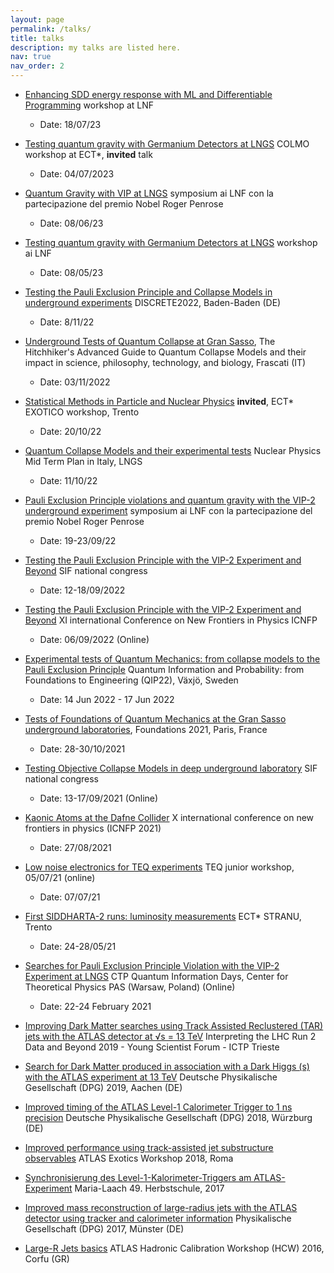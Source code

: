 ```yaml
---
layout: page
permalink: /talks/
title: talks
description: my talks are listed here.
nav: true
nav_order: 2
---
```


- [Enhancing SDD energy response with ML and Differentiable Programming](https://agenda.infn.it/event/35806/) workshop at LNF
  - Date: 18/07/23

- [Testing quantum gravity with Germanium Detectors at LNGS](https://indico.ectstar.eu/event/172/timetable/?view=standard) COLMO workshop at ECT*, **invited** talk
  - Date: 04/07/2023

- [Quantum Gravity with VIP at LNGS](https://agenda.infn.it/event/35806/) symposium ai LNF con la partecipazione del premio Nobel Roger Penrose
  - Date: 08/06/23

- [Testing quantum gravity with Germanium Detectors at LNGS](https://agenda.infn.it/event/33977/) workshop ai LNF
  - Date: 08/05/23

- [Testing the Pauli Exclusion Principle and Collapse Models in underground experiments](https://indico.scc.kit.edu/event/2673) DISCRETE2022, Baden-Baden (DE)
  - Date: 8/11/22

- [Underground Tests of Quantum Collapse at Gran Sasso](https://agenda.infn.it/event/32081/), The Hitchhiker's Advanced Guide to Quantum Collapse Models and their impact in science, philosophy, technology, and biology, Frascati (IT)
  - Date: 03/11/2022

- [Statistical Methods in Particle and Nuclear Physics](https://indico.ectstar.eu/event/155/) **invited**, ECT* EXOTICO workshop, Trento
  - Date: 20/10/22

- [Quantum Collapse Models and their experimental tests](https://agenda.infn.it/event/31580/) Nuclear Physics Mid Term Plan in Italy, LNGS
  - Date: 11/10/22

- [Pauli Exclusion Principle violations and quantum gravity with the VIP-2 underground experiment](https://www.ectstar.eu/workshops/nuclear-and-atomic-transitions-as-laboratories-for-high-precision-tests-of-quantum-gravity-inspired-models-2/) symposium ai LNF con la partecipazione del premio Nobel Roger Penrose
  - Date: 19-23/09/22

- [Testing the Pauli Exclusion Principle with the VIP-2 Experiment and Beyond](https://congresso.sif.it/) SIF national congress
  - Date: 12-18/09/2022

- [Testing the Pauli Exclusion Principle with the VIP-2 Experiment and Beyond](https://indico.cern.ch/event/1133591/) XI international Conference on New Frontiers in Physics ICNFP
  - Date: 06/09/2022 (Online)

- [Experimental tests of Quantum Mechanics: from collapse models to the Pauli Exclusion Principle](https://lnu.se/en/meet-linnaeus-university/current/events/2022/qip22/) Quantum Information and Probability: from Foundations to Engineering (QIP22), Växjö, Sweden
  - Date: 14 Jun 2022 - 17 Jun 2022

- [Tests of Foundations of Quantum Mechanics at the Gran Sasso underground laboratories](https://foundations2020.sciencesconf.org/), Foundations 2021, Paris, France
  - Date: 28-30/10/2021

- [Testing Objective Collapse Models in deep underground laboratory](https://www.sif.it/attivita/congresso/107) SIF national congress
  - Date: 13-17/09/2021 (Online)

- [Kaonic Atoms at the Dafne Collider](https://indico.cern.ch/event/1025480) X international conference on new frontiers in physics (ICNFP 2021)
  - Date: 27/08/2021

- [Low noise electronics for TEQ experiments](https://tequantum.eu/?q=node/887) TEQ junior workshop, 05/07/21 (online)
  - Date: 07/07/21

- [First SIDDHARTA-2 runs: luminosity measurements](https://indico.ectstar.eu/event/91) ECT* STRANU, Trento
  - Date: 24-28/05/21

- [Searches for Pauli Exclusion Principle Violation with the VIP-2 Experiment at LNGS](http://old.cft.edu.pl/QID2020/public/en) CTP Quantum Information Days, Center for Theoretical Physics PAS (Warsaw, Poland) (Online)
  - Date: 22-24 February 2021

- [Improving Dark Matter searches using Track Assisted Reclustered (TAR) jets with the ATLAS detector at √s = 13 TeV](https://www.ictp.it/6411.aspx) Interpreting the LHC Run 2 Data and Beyond 2019 - Young Scientist Forum - ICTP Trieste

- [Search for Dark Matter produced in association with a Dark Higgs (s) with the ATLAS experiment at 13 TeV](https://www.dpg-verhandlungen.de/year/2019/conference/10) Deutsche Physikalische Gesellschaft (DPG) 2019, Aachen (DE)

- [Improved timing of the ATLAS Level-1 Calorimeter Trigger to 1 ns precision](https://www.dpg-verhandlungen.de/year/2018/conference/berlin) Deutsche Physikalische Gesellschaft (DPG) 2018, Würzburg (DE)

- [Improved performance using track-assisted jet substructure observables](https://agenda.infn.it/event/13879/) ATLAS Exotics Workshop 2018, Roma

- [Synchronisierung des Level-1-Kalorimeter-Triggers am ATLAS-Experiment](https://www.dfnaeherung.de/49-herbstschule.html) Maria-Laach 49. Herbstschule, 2017

- [Improved mass reconstruction of large-radius jets with the ATLAS detector using tracker and calorimeter information](https://indico.cern.ch/event/564163/) Physikalische Gesellschaft (DPG) 2017, Münster (DE)

- [Large-R Jets basics](https://agenda.infn.it/event/9389/) ATLAS Hadronic Calibration Workshop (HCW) 2016, Corfu (GR)
